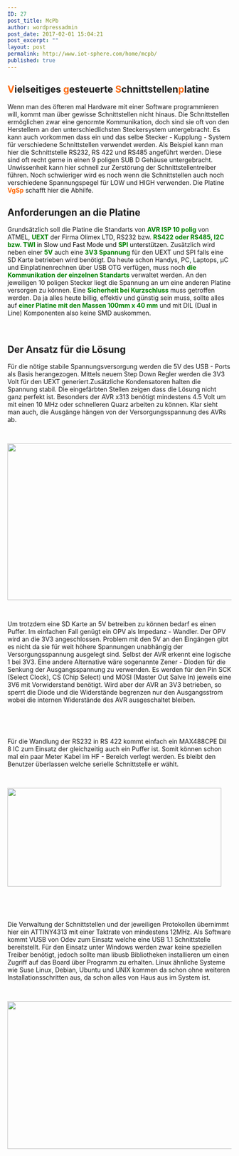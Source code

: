 ```yaml
---
ID: 27
post_title: McPb
author: wordpressadmin
post_date: 2017-02-01 15:04:21
post_excerpt: ""
layout: post
permalink: http://www.iot-sphere.com/home/mcpb/
published: true
---
```

<h2><span style="color: #ff6600;">V</span>ielseitiges <span style="color: #ff6600;">g</span>esteuerte <span style="color: #ff6600;">S</span>chnittstellen<span style="color: #ff6600;">p</span>latine</h2>
Wenn man des öfteren mal Hardware mit einer Software programmieren will, kommt man über gewisse Schnittstellen nicht hinaus. Die Schnittstellen ermöglichen zwar eine genormte Kommunikation, doch sind sie oft von den Herstellern an den unterschiedlichsten Steckersystem untergebracht. Es kann auch vorkommen dass ein und das selbe Stecker - Kupplung - System für verschiedene Schnittstellen verwendet werden. Als Beispiel kann man hier die Schnittstelle RS232, RS 422 und RS485 angeführt werden. Diese sind oft recht gerne in einen 9 poligen SUB D Gehäuse untergebracht. Unwissenheit kann hier schnell zur Zerstörung der Schnittstellentreiber führen. Noch schwieriger wird es noch wenn die Schnittstellen auch noch verschiedene Spannungspegel für LOW und HIGH verwenden. Die Platine <span style="color: #ff6600;"><strong>VgSp</strong></span> schafft hier die Abhilfe.

<!--more-->
<h2>Anforderungen an die Platine</h2>
Grundsätzlich soll die Platine die Standarts von <strong><span style="color: #008000;">AVR ISP 10 polig</span></strong> von ATMEL, <strong><span style="color: #008000;">UEXT</span></strong> der Firma Olimex LTD, RS232 bzw. <span style="color: #008000;"><strong>RS422 oder RS485, I2C bzw. TWI </strong><span style="color: #000000;">in Slow und Fast Mode und <strong><span style="color: #008000;">SPI</span></strong> unterstützen</span></span>. Zusätzlich wird neben einer <strong><span style="color: #008000;">5V</span></strong> auch eine <strong><span style="color: #008000;">3V3</span> <span style="color: #008000;">Spannung</span></strong> für den UEXT und SPI falls eine SD Karte betrieben wird benötigt. Da heute schon Handys, PC, Laptops, µC und Einplatinenrechnen über USB OTG verfügen, muss noch <span style="color: #008000;"><strong>die Kommunikation</strong></span> <strong><span style="color: #008000;">der einzelnen Standarts</span></strong> verwaltet werden. An den jeweiligen 10 poligen Stecker liegt die Spannung an um eine anderen Platine versorgen zu können. Eine <strong><span style="color: #008000;">Sicherheit bei Kurzschluss</span></strong> muss getroffen werden. Da ja alles heute billig, effektiv und günstig sein muss, sollte alles auf <strong><span style="color: #008000;">einer Platine mit den Massen 100mm x 40 mm</span></strong> und mit DIL (Dual in Line) Komponenten also keine SMD auskommen.

&nbsp;
<h2>Der Ansatz für die Lösung</h2>
Für die nötige stabile Spannungsversorgung werden die 5V des USB - Ports als Basis herangezogen. Mittels neuem Step Down Regler werden die 3V3 Volt für den UEXT generiert.Zusätzliche Kondensatoren halten die Spannung stabil. Die eingefärbten Stellen zeigen dass die Lösung nicht ganz perfekt ist. Besonders der AVR x313 benötigt mindestens 4.5 Volt um mit einen 10 MHz oder schnelleren Quarz arbeiten zu können. Klar sieht man auch, die Ausgänge hängen von der Versorgungsspannung des AVRs ab.

&nbsp;

<img class="aligncenter wp-image-45" title="supply-board" src="http://www.iot-sphere.com/home/wp-content/uploads/2017/02/supply-board.png" sizes="(max-width: 651px) 100vw, 651px" srcset="http://www.iot-sphere.com/home/wp-content/uploads/2017/02/supply-board.png 651w, http://www.iot-sphere.com/home/wp-content/uploads/2017/02/supply-board-300x162.png 300w" alt="" width="651" height="351" />

&nbsp;

Um trotzdem eine SD Karte an 5V betreiben zu können bedarf es einen Puffer. Im einfachen Fall genügt ein OPV als Impedanz - Wandler. Der OPV wird an die 3V3 angeschlossen. Problem mit den 5V an den Eingängen gibt es nicht da sie für weit höhere Spannungen unabhängig der Versorgungsspannung ausgelegt sind. Selbst der AVR erkennt eine logische 1 bei 3V3. Eine andere Alternative wäre sogenannte Zener - Dioden für die Senkung der Ausgangsspannung zu verwenden. Es werden für den Pin SCK (Select Clock), CS (Chip Select) und MOSI (Master Out Salve In) jeweils eine 3V6 mit Vorwiderstand benötigt. Wird aber der AVR an 3V3 betrieben, so sperrt die Diode und die Widerstände begrenzen nur den Ausgangsstrom wobei die internen Widerstände des AVR ausgeschaltet bleiben.

&nbsp;

&nbsp;

Für die Wandlung der RS232 in RS 422 kommt einfach ein MAX488CPE Dil 8 IC zum Einsatz der gleichzeitig auch ein Puffer ist. Somit können schon mal ein paar Meter Kabel im HF - Bereich verlegt werden. Es bleibt den Benutzer überlassen welche serielle Schnittstelle er wählt.

&nbsp;

<img class="aligncenter wp-image-37" title="mcpb-usi" src="http://www.iot-sphere.com/home/wp-content/uploads/2017/02/mcpb-usi-1.png" sizes="(max-width: 481px) 100vw, 481px" srcset="http://www.iot-sphere.com/home/wp-content/uploads/2017/02/mcpb-usi-1.png 481w, http://www.iot-sphere.com/home/wp-content/uploads/2017/02/mcpb-usi-1-300x138.png 300w" alt="" width="481" height="221" />

&nbsp;

&nbsp;

Die Verwaltung der Schnittstellen und der jeweiligen Protokollen übernimmt hier ein ATTINY4313 mit einer Taktrate von mindestens 12MHz. Als Software kommt VUSB von Odev zum Einsatz welche eine USB 1.1 Schnittstelle bereitstellt. Für den Einsatz unter Windows werden zwar keine speziellen Treiber benötigt, jedoch sollte man libusb Bibliotheken installieren um einen Zugriff auf das Board über Programm zu erhalten. Linux ähnliche Systeme wie Suse Linux, Debian, Ubuntu und UNIX kommen da schon ohne weiteren Installationsschritten aus, da schon alles von Haus aus im System ist.

&nbsp;

<img class="aligncenter wp-image-44" title="usb-avr" src="http://www.iot-sphere.com/home/wp-content/uploads/2017/02/usb-avr.png" sizes="(max-width: 511px) 100vw, 511px" srcset="http://www.iot-sphere.com/home/wp-content/uploads/2017/02/usb-avr.png 511w, http://www.iot-sphere.com/home/wp-content/uploads/2017/02/usb-avr-300x194.png 300w" alt="" width="511" height="331" />